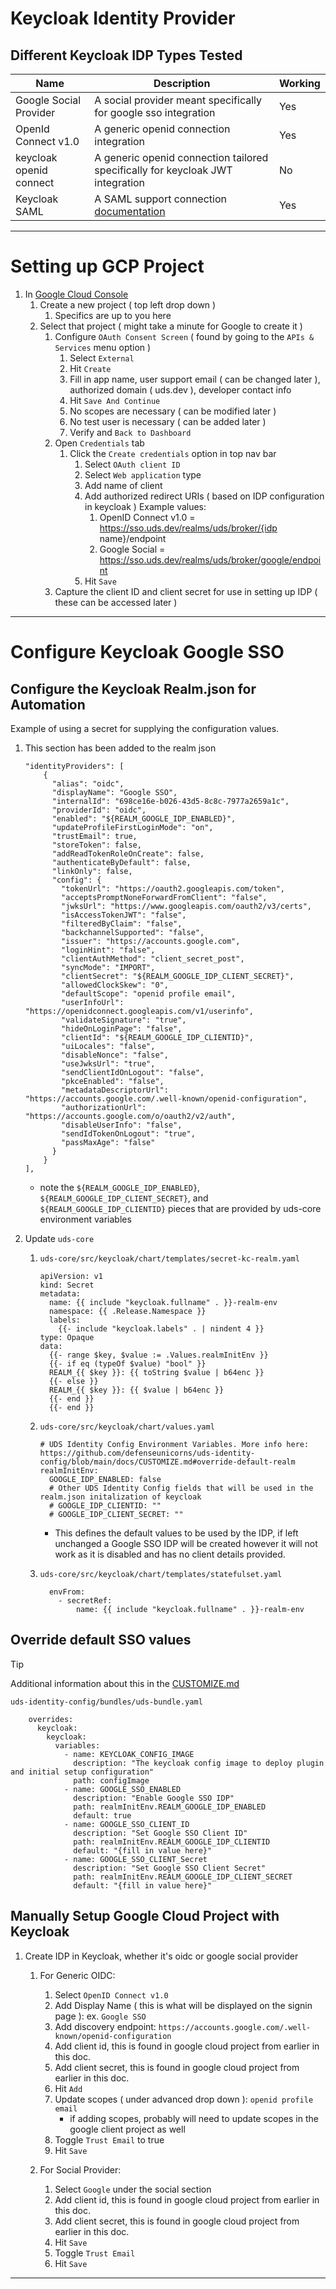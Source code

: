 # Keycloak Identity Provider

## Different Keycloak IDP Types Tested
|Name|Description|Working|
|-|-|-|
|Google Social Provider| A social provider meant specifically for google sso integration| Yes |
|OpenId Connect v1.0| A generic openid connection integration| Yes |
|keycloak openid connect| A generic openid connection tailored specifically for keycloak JWT integration| No |
|Keycloak SAML| A SAML support connection [documentation](https://cloud.google.com/architecture/identity/keycloak-single-sign-on) | Yes |

---

# Setting up GCP Project

  1. In [Google Cloud Console](https://console.cloud.google.com)
     1. Create a new project ( top left drop down )
        1. Specifics are up to you here
     2. Select that project ( might take a minute for Google to create it )
        1. Configure `OAuth Consent Screen` ( found by going to the `APIs & Services` menu option )
           1. Select `External`
           2. Hit `Create`
           3. Fill in app name, user support email ( can be changed later ), authorized domain ( uds.dev ), developer contact info
           4. Hit `Save And Continue`
           5. No scopes are necessary ( can be modified later )
           6. No test user is necessary ( can be added later )
           7. Verify and `Back to Dashboard`
        2. Open `Credentials` tab
           1. Click the `Create credentials` option in top nav bar
              1. Select `OAuth client ID`
              2. Select `Web application` type
              3. Add name of client
              4. Add authorized redirect URIs ( based on IDP configuration in keycloak )    Example values:
                 1. OpenID Connect v1.0 = https://sso.uds.dev/realms/uds/broker/{idp name}/endpoint
                 2. Google Social = https://sso.uds.dev/realms/uds/broker/google/endpoint
              5. Hit `Save`
        3. Capture the client ID and client secret for use in setting up IDP ( these can be accessed later )

---

# Configure Keycloak Google SSO

## Configure the Keycloak Realm.json for Automation

Example of using a secret for supplying the configuration values.

1. This section has been added to the realm json

    ```
    "identityProviders": [
        {
          "alias": "oidc",
          "displayName": "Google SSO",
          "internalId": "698ce16e-b026-43d5-8c8c-7977a2659a1c",
          "providerId": "oidc",
          "enabled": "${REALM_GOOGLE_IDP_ENABLED}",
          "updateProfileFirstLoginMode": "on",
          "trustEmail": true,
          "storeToken": false,
          "addReadTokenRoleOnCreate": false,
          "authenticateByDefault": false,
          "linkOnly": false,
          "config": {
            "tokenUrl": "https://oauth2.googleapis.com/token",
            "acceptsPromptNoneForwardFromClient": "false",
            "jwksUrl": "https://www.googleapis.com/oauth2/v3/certs",
            "isAccessTokenJWT": "false",
            "filteredByClaim": "false",
            "backchannelSupported": "false",
            "issuer": "https://accounts.google.com",
            "loginHint": "false",
            "clientAuthMethod": "client_secret_post",
            "syncMode": "IMPORT",
            "clientSecret": "${REALM_GOOGLE_IDP_CLIENT_SECRET}",
            "allowedClockSkew": "0",
            "defaultScope": "openid profile email",
            "userInfoUrl": "https://openidconnect.googleapis.com/v1/userinfo",
            "validateSignature": "true",
            "hideOnLoginPage": "false",
            "clientId": "${REALM_GOOGLE_IDP_CLIENTID}",
            "uiLocales": "false",
            "disableNonce": "false",
            "useJwksUrl": "true",
            "sendClientIdOnLogout": "false",
            "pkceEnabled": "false",
            "metadataDescriptorUrl": "https://accounts.google.com/.well-known/openid-configuration",
            "authorizationUrl": "https://accounts.google.com/o/oauth2/v2/auth",
            "disableUserInfo": "false",
            "sendIdTokenOnLogout": "true",
            "passMaxAge": "false"
          }
        }
    ],
    ```
    * note the `${REALM_GOOGLE_IDP_ENABLED}`, `${REALM_GOOGLE_IDP_CLIENT_SECRET}`, and `${REALM_GOOGLE_IDP_CLIENTID}` pieces that are provided by uds-core environment variables

2. Update `uds-core` 
   1. `uds-core/src/keycloak/chart/templates/secret-kc-realm.yaml`

        ```
        apiVersion: v1
        kind: Secret
        metadata:
          name: {{ include "keycloak.fullname" . }}-realm-env
          namespace: {{ .Release.Namespace }}  
          labels:
            {{- include "keycloak.labels" . | nindent 4 }}
        type: Opaque
        data:
          {{- range $key, $value := .Values.realmInitEnv }}
          {{- if eq (typeOf $value) "bool" }}
          REALM_{{ $key }}: {{ toString $value | b64enc }}
          {{- else }}
          REALM_{{ $key }}: {{ $value | b64enc }}
          {{- end }}
          {{- end }}
        ```

   2. `uds-core/src/keycloak/chart/values.yaml`

        ```
        # UDS Identity Config Environment Variables. More info here: https://github.com/defenseunicorns/uds-identity-config/blob/main/docs/CUSTOMIZE.md#override-default-realm
        realmInitEnv:
          GOOGLE_IDP_ENABLED: false
          # Other UDS Identity Config fields that will be used in the realm.json initalization of keycloak
          # GOOGLE_IDP_CLIENTID: ""
          # GOOGLE_IDP_CLIENT_SECRET: ""
        ```
        * This defines the default values to be used by the IDP, if left unchanged a Google SSO IDP will be created however it will not work as it is disabled and has no client details provided.

   3. `uds-core/src/keycloak/chart/templates/statefulset.yaml`

        ```
          envFrom:
            - secretRef:
                name: {{ include "keycloak.fullname" . }}-realm-env
        ```

## Override default SSO values

>[!TIP]
> Additional information about this in the [CUSTOMIZE.md](./CUSTOMIZE.md#override-default-realm)

`uds-identity-config/bundles/uds-bundle.yaml`

```
    overrides:
      keycloak:
        keycloak:
          variables:
            - name: KEYCLOAK_CONFIG_IMAGE
              description: "The keycloak config image to deploy plugin and initial setup configuration"
              path: configImage
            - name: GOOGLE_SSO_ENABLED
              description: "Enable Google SSO IDP"
              path: realmInitEnv.REALM_GOOGLE_IDP_ENABLED
              default: true
            - name: GOOGLE_SSO_CLIENT_ID
              description: "Set Google SSO Client ID"
              path: realmInitEnv.REALM_GOOGLE_IDP_CLIENTID
              default: "{fill in value here}"
            - name: GOOGLE_SSO_CLIENT_Secret
              description: "Set Google SSO Client Secret"
              path: realmInitEnv.REALM_GOOGLE_IDP_CLIENT_SECRET
              default: "{fill in value here}"
```


## Manually Setup Google Cloud Project with Keycloak

  1. Create IDP in Keycloak, whether it's oidc or google social provider
     1. For Generic OIDC:
        1. Select `OpenID Connect v1.0`
        2. Add Display Name ( this is what will be displayed on the signin page ): ex. `Google SSO`
        3. Add discovery endpoint: `https://accounts.google.com/.well-known/openid-configuration`
        4. Add client id, this is found in google cloud project from earlier in this doc.
        5. Add client secret, this is found in google cloud project from earlier in this doc. 
        6. Hit `Add`
        7. Update scopes ( under advanced drop down ): `openid profile email` 
            * if adding scopes, probably will need to update scopes in the google client project as well
        8. Toggle `Trust Email` to true
        9. Hit `Save`

     2. For Social Provider:
        1. Select `Google` under the social section
        2. Add client id, this is found in google cloud project from earlier in this doc. 
        3. Add client secret, this is found in google cloud project from earlier in this doc. 
        4. Hit `Save`
        5. Toggle `Trust Email`
        6. Hit `Save`

---